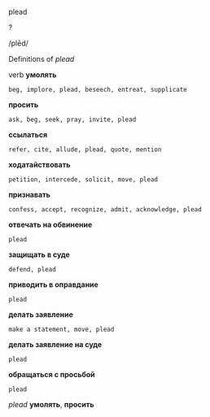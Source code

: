 plead

?

/plēd/

Definitions of _plead_

verb
**умолять**

    beg, implore, plead, beseech, entreat, supplicate
**просить**

    ask, beg, seek, pray, invite, plead
**ссылаться**

    refer, cite, allude, plead, quote, mention
**ходатайствовать**

    petition, intercede, solicit, move, plead
**признавать**

    confess, accept, recognize, admit, acknowledge, plead
**отвечать на обвинение**

    plead
**защищать в суде**

    defend, plead
**приводить в оправдание**

    plead
**делать заявление**

    make a statement, move, plead
**делать заявление на суде**

    plead
**обращаться с просьбой**

    plead

_plead_
**умолять**, **просить**